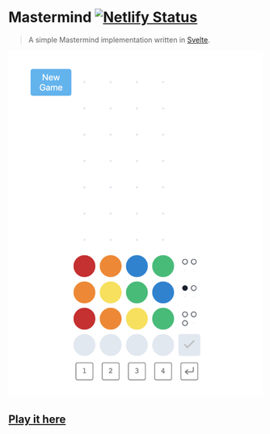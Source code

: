 # Mastermind [![Netlify Status](https://api.netlify.com/api/v1/badges/2937ac7a-9cc4-4935-8ab4-ca00a26a61a2/deploy-status)](https://app.netlify.com/sites/mastermind-jimmysawczuk/deploys)

> A simple Mastermind implementation written in [Svelte](https://svelte.dev).

![Screenshot](/github.png)

## [Play it here](https://mastermind.jimmysawczuk.com)
